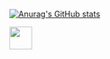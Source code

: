 [![Anurag's GitHub stats](https://github-readme-stats.vercel.app/api?username=daniboywhy&show_icons=true&theme=solarized-light)](https://github.com/anuraghazra/github-readme-stats)

<img height="40" width="40" src="https://cdn.jsdelivr.net/gh/devicons/devicon@latest/icons/html5/html5-original-wordmark.svg" />
